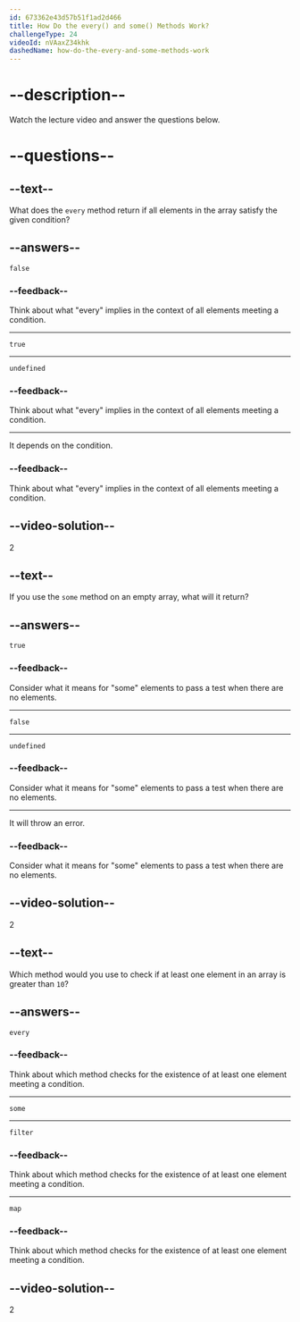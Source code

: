 ```yaml
---
id: 673362e43d57b51f1ad2d466
title: How Do the every() and some() Methods Work?
challengeType: 24
videoId: nVAaxZ34khk
dashedName: how-do-the-every-and-some-methods-work
---
```


# --description--

Watch the lecture video and answer the questions below.

# --questions--

## --text--

What does the `every` method return if all elements in the array satisfy the given condition?

## --answers--

`false`

### --feedback--

Think about what "every" implies in the context of all elements meeting a condition.

---

`true`

---

`undefined`

### --feedback--

Think about what "every" implies in the context of all elements meeting a condition.

---

It depends on the condition.

### --feedback--

Think about what "every" implies in the context of all elements meeting a condition.

## --video-solution--

2

## --text--

If you use the `some` method on an empty array, what will it return?

## --answers--

`true`

### --feedback--

Consider what it means for "some" elements to pass a test when there are no elements.

---

`false`

---

`undefined`

### --feedback--

Consider what it means for "some" elements to pass a test when there are no elements.

---

It will throw an error.

### --feedback--

Consider what it means for "some" elements to pass a test when there are no elements.

## --video-solution--

2

## --text--

Which method would you use to check if at least one element in an array is greater than `10`?

## --answers--

`every`

### --feedback--

Think about which method checks for the existence of at least one element meeting a condition.

---

`some`

---

`filter`

### --feedback--

Think about which method checks for the existence of at least one element meeting a condition.

---

`map`

### --feedback--

Think about which method checks for the existence of at least one element meeting a condition.

## --video-solution--

2
